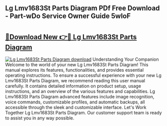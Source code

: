 ## Lg Lmv1683St Parts Diagram PDf Free Download - Part-wDo Service Owner Guide 5wIoF

# <h2><a href="http://dfoky4.blite.top/?on=Lg+Lmv1683St+Parts+Diagram">🔗Download New 👉🔴 Lg Lmv1683St Parts Diagram</a></h2>

[![Lg Lmv1683St Parts Diagram download](https://i.imgur.com/lujVjoI.png)](http://dfoky4.blite.top/?on=Lg+Lmv1683St+Parts+Diagram)
Understanding Your Companion Welcome to the world of your new Lg Lmv1683St Parts Diagram! This manual explores its features, functionalities, and provides essential operating instructions. To ensure a successful experience with your new Lg Lmv1683St Parts Diagram, we recommend reading this user manual carefully. It contains detailed information on product setup, usage instructions, and an overview of the various features and capabilities. Lg Lmv1683St Parts Diagram advanced features include image recognition, voice commands, customizable profiles, and automatic backups, all accessible through the sleek and customizable interface. Let's Work Together Lg Lmv1683St Parts Diagram. Our customer support team is ready to assist you in any way possible.
